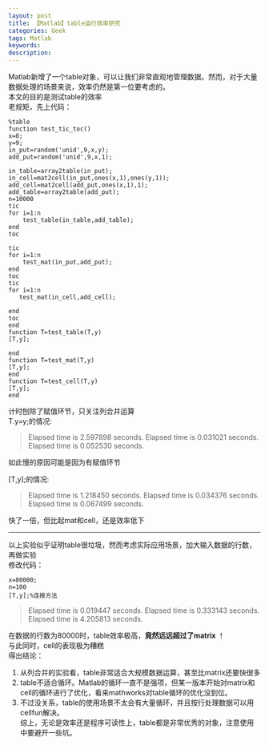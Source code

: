 ```yaml
---
layout: post
title: 【Matlab】table运行效率研究
categories: Geek
tags: Matlab
keywords:
description:
---
```


Matlab新增了一个table对象，可以让我们非常直观地管理数据。然而，对于大量数据处理的场景来说，效率仍然是第一位要考虑的。  
本文的目的是测试table的效率  
老规矩，先上代码：  
```
%table
function test_tic_toc()
x=8;
y=9;
in_put=random('unid',9,x,y);
add_put=random('unid',9,x,1);

in_table=array2table(in_put);
in_cell=mat2cell(in_put,ones(x,1),ones(y,1));
add_cell=mat2cell(add_put,ones(x,1),1);
add_table=array2table(add_put);
n=10000
tic
for i=1:n
    test_table(in_table,add_table);
end
toc

tic
for i=1:n
    test_mat(in_put,add_put);
end
toc
tic
for i=1:n
   test_mat(in_cell,add_cell);

end
toc
end
function T=test_table(T,y)
[T,y];

end
function T=test_mat(T,y)
[T,y];
end
function T=test_cell(T,y)
[T,y];
end
```
计时刨除了赋值环节，只关注列合并运算  
T.y=y;的情况:  
>Elapsed time is 2.597898 seconds.
Elapsed time is 0.031021 seconds.
Elapsed time is 0.052530 seconds.

如此慢的原因可能是因为有赋值环节

[T,y];的情况:  
>Elapsed time is 1.218450 seconds.
Elapsed time is 0.034376 seconds.
Elapsed time is 0.067499 seconds.

快了一倍，但比起mat和cell，还是效率低下

-----------------------------------------------------------------------------------------
以上实验似乎证明table很垃圾，然而考虑实际应用场景，加大输入数据的行数，再做实验  
修改代码：  

```
x=80000;
n=100
[T,y];%连接方法
```

>Elapsed time is 0.019447 seconds.
Elapsed time is 0.333143 seconds.
Elapsed time is 4.205813 seconds.

在数据的行数为80000时，table效率极高，**竟然远远超过了matrix** ！  
与此同时，cell的表现极为糟糕  
得出结论：  
1. 从列合并的实验看，table非常适合大规模数据运算，甚至比matrix还要快很多  
2. table不适合循环。Matlab的循环一直不是强项，但某一版本开始对matrix和cell的循环进行了优化，看来mathworks对table循环的优化没到位。
3. 不过没关系，table的使用场景不太会有大量循环，并且按行处理数据可以用cellfun解决。  
综上，无论是效率还是程序可读性上，table都是非常优秀的对象，注意使用中要避开一些坑。  
